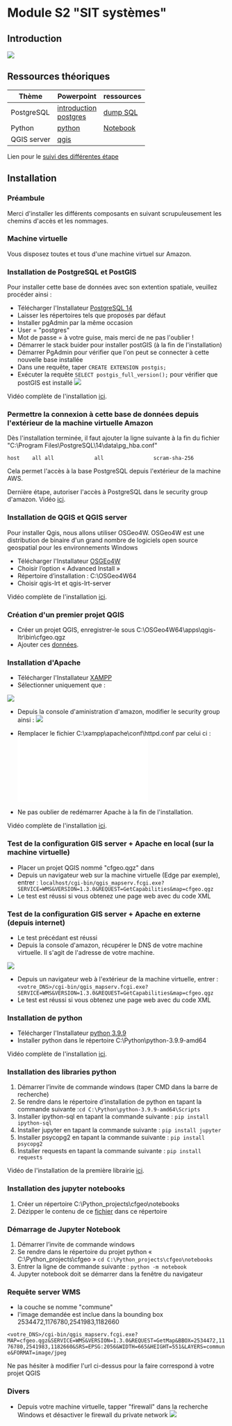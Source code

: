 # Module S2 "SIT systèmes" 

## Introduction
![ ](/ressources/planning/images/planning.png) 

## Ressources théoriques
| Thème  | Powerpoint  | ressources| 
|---|---|---|
| PostgreSQL|  [introduction](/slides/introduction.pptx) <br>[postgres](/slides/postgis.pptx) | [dump SQL](/slides/dump.sql)  |
| Python  | [python](/slides/python.pptx)  | [Notebook](https://github.com/regislon/cfgeo_s2/raw/main/ressources/python/notebooks/s2_2_python.zip)|
|  QGIS server | [qgis](/slides/qgis.pptx)  |   |

Lien pour le [suivi des différentes étape](https://docs.google.com/spreadsheets/d/17YdfYZI3R0N86sSZc5DGH54euCWpwDZ4hMcn9SM57sg/edit#gid=0)


## Installation
### Préambule
Merci d'installer les différents composants en suivant scrupuleusement les chemins d'accès et les nommages.


### Machine virtuelle
Vous disposez toutes et tous d'une machine virtuel sur Amazon. 

 
### Installation de PostgreSQL et PostGIS
Pour installer cette base de données avec son extention spatiale, veuillez procéder ainsi :
- Télécharger l'Installateur [PostgreSQL 14](https://www.enterprisedb.com/downloads/postgres-postgresql-downloads)
- Laisser les répertoires tels que proposés par défaut 
- Installer pgAdmin par la même occasion
- User = "postgres"
- Mot de passe = à votre guise, mais merci de ne pas l'oublier !
- Démarrer le stack buider pour installer postGIS (à la fin de l'installation)
- Démarrer PgAdmin pour vérifier que l'on peut se connecter à cette nouvelle base installée
- Dans une requête, taper ``CREATE EXTENSION postgis;``
- Exécuter la requête  ``SELECT postgis_full_version();``  pour vérifier que postGIS est installé
![ ](/ressources/postgres/images/check_postgis.png)

Vidéo complète de l'installation [ici](https://github.com/regislon/cfgeo_s2/raw/main/ressources/postgres/videos/install.mkv).

### Permettre la connexion à cette base de données depuis l'extérieur de la machine virtuelle Amazon

Dès l'installation  terminée, il faut ajouter la ligne suivante à la fin du fichier "C:\Program Files\PostgreSQL\14\data\pg_hba.conf"

``host    all all             all                scram-sha-256``

Cela permet l'accès à la base PostgreSQL depuis l'extérieur de la machine AWS.

Dernière étape, autoriser l'accès à PostgreSQL dans le security group d'amazon. Vidéo [ici](https://github.com/regislon/cfgeo_s2/raw/main/ressources/postgres/videos/aws_security.mkv).


### Installation de QGIS et QGIS server
Pour installer Qgis, nous allons utiliser OSGeo4W. OSGeo4W est une distribution de binaire d'un grand nombre de logiciels open source geospatial pour les environnements Windows

-  Télécharger l'Installateur [OSGEo4W](https://download.osgeo.org/osgeo4w/v2/osgeo4w-setup.exe)
- Choisir l’option « Advanced Install »
- Répertoire d’installation : C:\OSGeo4W64
- Choisir qgis-lrt et qgis-lrt-server

Vidéo complète de l'installation [ici](https://github.com/regislon/cfgeo_s2/raw/main/ressources/qgis/videos/install.mkv).

### Création d'un premier projet QGIS
- Créer un projet QGIS, enregistrer-le sous C:\OSGeo4W64\apps\qgis-ltr\bin\cfgeo.qgz
- Ajouter ces [données](https://github.com/regislon/cfgeo_s2/raw/main/ressources/qgis/data/initial_load.gpkg).


### Installation d'Apache
-  Télécharger l'Installateur [XAMPP](https://www.apachefriends.org/download.html)
- Sélectionner uniquement que :

![ ](/ressources/apache/images/1.png) 

- Depuis la console d'aministration d'amazon, modifier le security group ainsi : 
![ ](/ressources/apache/images/2.png) 

- Remplacer le fichier C:\xampp\apache\conf\httpd.conf par celui ci : ![httpd.conf](/ressources/apache/conf/httpd.conf)
- Ne pas oublier de redémarrer Apache à la fin de l'installation.

Vidéo complète de l'installation [ici](https://github.com/regislon/cfgeo_s2/raw/main/ressources/apache/videos/install.mkv).

### Test de la configuration GIS server + Apache en local (sur la machine virtuelle)
- Placer un projet QGIS nommé "cfgeo.qgz" dans
- Depuis un navigateur web sur la machine virtuelle (Edge par exemple), entrer :  ``localhost/cgi-bin/qgis_mapserv.fcgi.exe?SERVICE=WMS&VERSION=1.3.0&REQUEST=GetCapabilities&map=cfgeo.qgz``
- Le test est réussi si vous obtenez une page web avec du code XML

### Test de la configuration GIS server + Apache en externe (depuis internet)
- Le test précédant est réussi 
- Depuis la console d'amazon, récupérer le DNS de votre machine virtuelle. Il s'agit de l'adresse de votre machine. 

![ ](/ressources/aws/images/dns.png) 


- Depuis un navigateur web à l'extérieur de la machine virtuelle, entrer :  ``<votre_DNS>/cgi-bin/qgis_mapserv.fcgi.exe?SERVICE=WMS&VERSION=1.3.0&REQUEST=GetCapabilities&map=cfgeo.qgz``
- Le test est réussi si vous obtenez une page web avec du code XML

### Installation de python 
-  Télécharger l'Installateur [python 3.9.9](https://www.python.org/ftp/python/3.9.9/python-3.9.9-amd64.exe)
- Installer python dans le répertoire C:\Python\python-3.9.9-amd64

Vidéo complète de l'installation [ici](https://github.com/regislon/cfgeo_s2/raw/main/ressources/python/videos/install.mkv).

### Installation des libraries python
1.	Démarrer l’invite de commande windows (taper CMD dans la barre de recherche)
1. Se rendre dans le répertoire d’installation de python en tapant la commande suivante :``cd C:\Python\python-3.9.9-amd64\Scripts``
1. Installer ipython-sql  en tapant la commande suivante : ``pip install ipython-sql``
1. Installer jupyter en tapant la commande suivante : ``pip install jupyter``
1. Installer psycopg2 en tapant la commande suivante : ``pip install psycopg2``
1. Installer requests en tapant la commande suivante : ``pip install requests``

Vidéo de l'installation de la première librairie [ici](https://github.com/regislon/cfgeo_s2/raw/main/ressources/python/videos/pip.mkv).


### Installation des jupyter notebooks
1.	Créer un répertoire C:\Python_projects\cfgeo\notebooks
1.	Dézipper le contenu de ce [fichier](https://github.com/regislon/cfgeo_s2/raw/main/ressources/python/notebooks/s2_2_python.zip) dans ce répertoire 

### Démarrage de Jupyter Notebook
1.	Démarrer l’invite de commande windows
1.	Se rendre dans le répertoire du projet python « C:\Python_projects\cfgeo »
``cd C:\Python_projects\cfgeo\notebooks``
1.	Entrer la ligne de commande suivante :
``python -m notebook``
1.	Jupyter notebook doit se démarrer dans la fenêtre du navigateur 


### Requête server WMS
- la couche se nomme "commune"
- l'image demandée est inclue dans la bounding box 2534472,1176780,2541983,1182660

``<votre_DNS>/cgi-bin/qgis_mapserv.fcgi.exe?MAP=cfgeo.qgz&SERVICE=WMS&VERSION=1.3.0&REQUEST=GetMap&BBOX=2534472,1176780,2541983,1182660&SRS=EPSG:2056&WIDTH=665&HEIGHT=551&LAYERS=commune&FORMAT=image/jpeg``

Ne pas hésiter à modifier l'url ci-dessus pour la faire correspond à votre projet QGIS

### Divers
 - Depuis votre machine virtuelle, tapper "firewall" dans la recherche Windows et désactiver le firewall du private network
 ![ ](/ressources/aws/images/firewall.png)